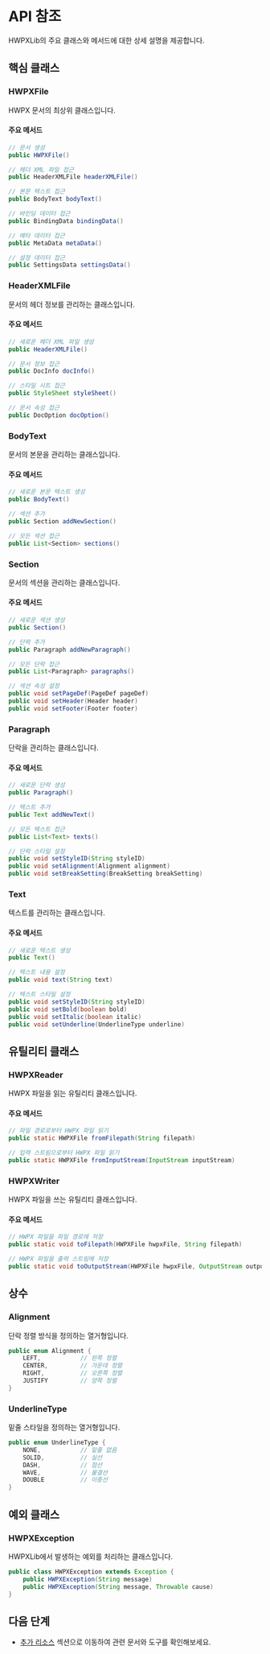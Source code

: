 # API 참조

HWPXLib의 주요 클래스와 메서드에 대한 상세 설명을 제공합니다.

## 핵심 클래스

### HWPXFile

HWPX 문서의 최상위 클래스입니다.

#### 주요 메서드

```java
// 문서 생성
public HWPXFile()

// 헤더 XML 파일 접근
public HeaderXMLFile headerXMLFile()

// 본문 텍스트 접근
public BodyText bodyText()

// 바인딩 데이터 접근
public BindingData bindingData()

// 메타 데이터 접근
public MetaData metaData()

// 설정 데이터 접근
public SettingsData settingsData()
```

### HeaderXMLFile

문서의 헤더 정보를 관리하는 클래스입니다.

#### 주요 메서드

```java
// 새로운 헤더 XML 파일 생성
public HeaderXMLFile()

// 문서 정보 접근
public DocInfo docInfo()

// 스타일 시트 접근
public StyleSheet styleSheet()

// 문서 속성 접근
public DocOption docOption()
```

### BodyText

문서의 본문을 관리하는 클래스입니다.

#### 주요 메서드

```java
// 새로운 본문 텍스트 생성
public BodyText()

// 섹션 추가
public Section addNewSection()

// 모든 섹션 접근
public List<Section> sections()
```

### Section

문서의 섹션을 관리하는 클래스입니다.

#### 주요 메서드

```java
// 새로운 섹션 생성
public Section()

// 단락 추가
public Paragraph addNewParagraph()

// 모든 단락 접근
public List<Paragraph> paragraphs()

// 섹션 속성 설정
public void setPageDef(PageDef pageDef)
public void setHeader(Header header)
public void setFooter(Footer footer)
```

### Paragraph

단락을 관리하는 클래스입니다.

#### 주요 메서드

```java
// 새로운 단락 생성
public Paragraph()

// 텍스트 추가
public Text addNewText()

// 모든 텍스트 접근
public List<Text> texts()

// 단락 스타일 설정
public void setStyleID(String styleID)
public void setAlignment(Alignment alignment)
public void setBreakSetting(BreakSetting breakSetting)
```

### Text

텍스트를 관리하는 클래스입니다.

#### 주요 메서드

```java
// 새로운 텍스트 생성
public Text()

// 텍스트 내용 설정
public void text(String text)

// 텍스트 스타일 설정
public void setStyleID(String styleID)
public void setBold(boolean bold)
public void setItalic(boolean italic)
public void setUnderline(UnderlineType underline)
```

## 유틸리티 클래스

### HWPXReader

HWPX 파일을 읽는 유틸리티 클래스입니다.

#### 주요 메서드

```java
// 파일 경로로부터 HWPX 파일 읽기
public static HWPXFile fromFilepath(String filepath)

// 입력 스트림으로부터 HWPX 파일 읽기
public static HWPXFile fromInputStream(InputStream inputStream)
```

### HWPXWriter

HWPX 파일을 쓰는 유틸리티 클래스입니다.

#### 주요 메서드

```java
// HWPX 파일을 파일 경로에 저장
public static void toFilepath(HWPXFile hwpxFile, String filepath)

// HWPX 파일을 출력 스트림에 저장
public static void toOutputStream(HWPXFile hwpxFile, OutputStream outputStream)
```

## 상수

### Alignment

단락 정렬 방식을 정의하는 열거형입니다.

```java
public enum Alignment {
    LEFT,           // 왼쪽 정렬
    CENTER,         // 가운데 정렬
    RIGHT,          // 오른쪽 정렬
    JUSTIFY         // 양쪽 정렬
}
```

### UnderlineType

밑줄 스타일을 정의하는 열거형입니다.

```java
public enum UnderlineType {
    NONE,           // 밑줄 없음
    SOLID,          // 실선
    DASH,           // 점선
    WAVE,           // 물결선
    DOUBLE          // 이중선
}
```

## 예외 클래스

### HWPXException

HWPXLib에서 발생하는 예외를 처리하는 클래스입니다.

```java
public class HWPXException extends Exception {
    public HWPXException(String message)
    public HWPXException(String message, Throwable cause)
}
```

## 다음 단계

- [추가 리소스](additional-resources.md) 섹션으로 이동하여 관련 문서와 도구를 확인해보세요. 